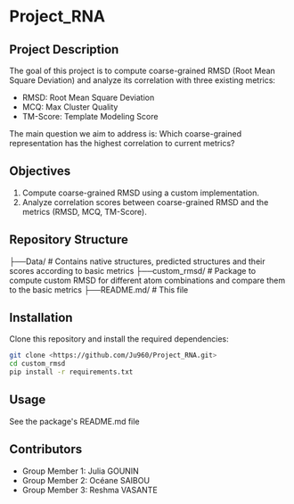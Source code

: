 # Project_RNA

## Project Description

The goal of this project is to compute coarse-grained RMSD (Root Mean Square Deviation) and analyze its correlation with three existing metrics: 
- RMSD: Root Mean Square Deviation
- MCQ: Max Cluster Quality
- TM-Score: Template Modeling Score

The main question we aim to address is: 
Which coarse-grained representation has the highest correlation to current metrics?

## Objectives

1. Compute coarse-grained RMSD using a custom implementation.
2. Analyze correlation scores between coarse-grained RMSD and the metrics (RMSD, MCQ, TM-Score).

## Repository Structure
├──Data/ # Contains native structures, predicted structures and their scores according to basic metrics
├──custom_rmsd/ # Package to compute custom RMSD for different atom combinations and compare them to the basic metrics
├──README.md/ # This file

## Installation

Clone this repository and install the required dependencies:

```bash
git clone <https://github.com/Ju960/Project_RNA.git>
cd custom_rmsd
pip install -r requirements.txt
```

## Usage
See the package's README.md file

## Contributors

- Group Member 1: Julia GOUNIN
- Group Member 2: Océane SAIBOU
- Group Member 3: Reshma VASANTE 

